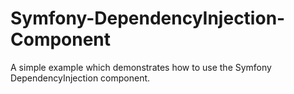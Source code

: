 # Symfony-DependencyInjection-Component
A simple example which demonstrates how to use the Symfony DependencyInjection component.
